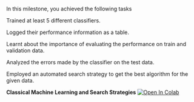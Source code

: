 In this milestone, you achieved the following tasks

Trained at least 5 different classifiers.

Logged their performance information as a table.

Learnt about the importance of evaluating the performance on train and validation data.

Analyzed the errors made by the classifier on the test data.

Employed an automated search strategy to get the best algorithm for the given data.

**Classical Machine Learning and Search Strategies**
<a href="https://colab.research.google.com/github/OctaviaOZ/image-classification-with-deep-learning/blob/84ade7e2076852bba5f3bafe4c8836f095dc19e3/Classical%20Machine%20Learning%20and%20Search%20Strategies/2.ipynb" target="_parent"><img src="https://colab.research.google.com/assets/colab-badge.svg" alt="Open In Colab"/></a>